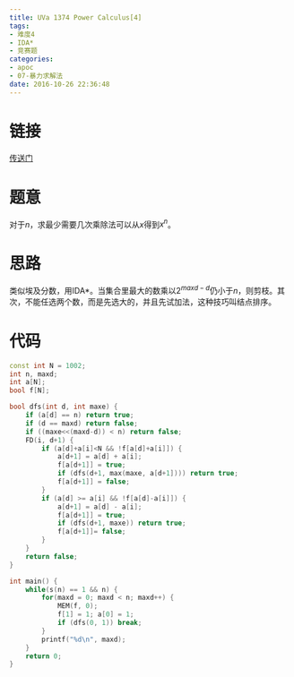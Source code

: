 ```yaml
---
title: UVa 1374 Power Calculus[4]
tags:
- 难度4
- IDA*
- 竞赛题
categories:
- apoc
- 07-暴力求解法
date: 2016-10-26 22:36:48
---
```

# 链接
[传送门](https://uva.onlinejudge.org/index.php?option=com_onlinejudge&Itemid=8&page=show_problem&problem=4120)

# 题意
对于$n$，求最少需要几次乘除法可以从$x$得到$x^{n}$。

# 思路
类似埃及分数，用IDA*。当集合里最大的数乘以$2^{maxd-d}$仍小于$n$，则剪枝。其次，不能任选两个数，而是先选大的，并且先试加法，这种技巧叫结点排序。

# 代码
```cpp
const int N = 1002;
int n, maxd;
int a[N];
bool f[N];

bool dfs(int d, int maxe) {
	if (a[d] == n) return true;
	if (d == maxd) return false;
	if ((maxe<<(maxd-d)) < n) return false;
	FD(i, d+1) {
		if (a[d]+a[i]<N && !f[a[d]+a[i]]) {
			a[d+1] = a[d] + a[i];
			f[a[d+1]] = true;
			if (dfs(d+1, max(maxe, a[d+1]))) return true;
			f[a[d+1]] = false;
		}
		if (a[d] >= a[i] && !f[a[d]-a[i]]) {
			a[d+1] = a[d] - a[i];
			f[a[d+1]] = true;
			if (dfs(d+1, maxe)) return true;
			f[a[d+1]]= false;
		}
	}
	return false; 
}

int main() {
	while(s(n) == 1 && n) {
		for(maxd = 0; maxd < n; maxd++) {
			MEM(f, 0); 
			f[1] = 1; a[0] = 1;
			if (dfs(0, 1)) break;
		}
		printf("%d\n", maxd);
	}
	return 0;
}

```
